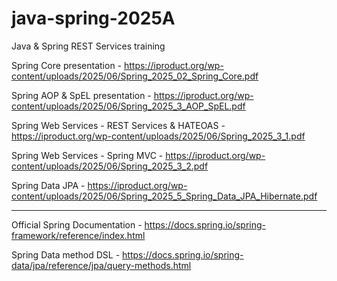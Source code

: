 # java-spring-2025A
Java &amp; Spring REST Services training

Spring Core presentation - https://iproduct.org/wp-content/uploads/2025/06/Spring_2025_02_Spring_Core.pdf

Spring AOP & SpEL presentation - https://iproduct.org/wp-content/uploads/2025/06/Spring_2025_3_AOP_SpEL.pdf

Spring Web Services - REST Services & HATEOAS - https://iproduct.org/wp-content/uploads/2025/06/Spring_2025_3_1.pdf

Spring Web Services - Spring MVC - https://iproduct.org/wp-content/uploads/2025/06/Spring_2025_3_2.pdf

Spring Data JPA - https://iproduct.org/wp-content/uploads/2025/06/Spring_2025_5_Spring_Data_JPA_Hibernate.pdf


-----
Official Spring Documentation - https://docs.spring.io/spring-framework/reference/index.html

Spring Data method DSL - https://docs.spring.io/spring-data/jpa/reference/jpa/query-methods.html
